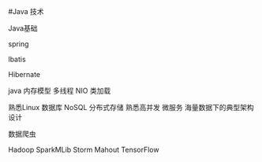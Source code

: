 #Java 技术

Java基础

spring

lbatis

Hibernate

java 内存模型 多线程 NIO 类加载

熟悉Linux 数据库 NoSQL  分布式存储 熟悉高并发 微服务  海量数据下的典型架构设计

数据爬虫

Hadoop SparkMLib  Storm  Mahout TensorFlow